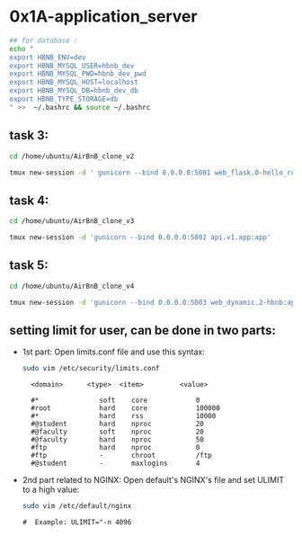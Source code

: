 # **0x1A-application_server**


```bash
## for database :
echo "
export HBNB_ENV=dev
export HBNB_MYSQL_USER=hbnb_dev
export HBNB_MYSQL_PWD=hbnb_dev_pwd
export HBNB_MYSQL_HOST=localhost
export HBNB_MYSQL_DB=hbnb_dev_db
export HBNB_TYPE_STORAGE=db
" >>  ~/.bashrc && source ~/.bashrc
```

## task 3:
```bash
cd /home/ubuntu/AirBnB_clone_v2

tmux new-session -d ' gunicorn --bind 0.0.0.0:5001 web_flask.0-hello_route:app'
```


## task 4:
```bash
cd /home/ubuntu/AirBnB_clone_v3

tmux new-session -d 'gunicorn --bind 0.0.0.0:5002 api.v1.app:app'
```

## task 5:
```bash
cd /home/ubuntu/AirBnB_clone_v4

tmux new-session -d 'gunicorn --bind 0.0.0.0:5003 web_dynamic.2-hbnb:app'
```



## setting limit for user, can be done in two parts:

- 1st part:
    Open limits.conf file and use this syntax:
  ```bash
  sudo vim /etc/security/limits.conf
  ```

        
        <domain>      <type>  <item>         <value>

        #*               soft    core            0
        #root            hard    core            100000
        #*               hard    rss             10000
        #@student        hard    nproc           20
        #@faculty        soft    nproc           20
        #@faculty        hard    nproc           50
        #ftp             hard    nproc           0
        #ftp             -       chroot          /ftp
        #@student        -       maxlogins       4
        
 - 2nd part related to NGINX:
    Open default's NGINX's file and set ULIMIT to a high value:
    ```bash
    sudo vim /etc/default/nginx
    ```
    ```
    #  Example: ULIMIT="-n 4096
    ```



